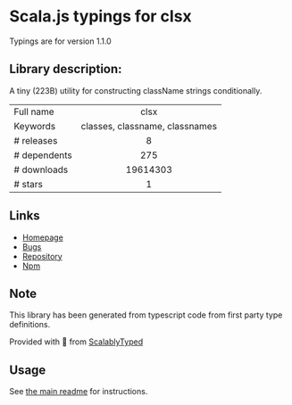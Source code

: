 
# Scala.js typings for clsx

Typings are for version 1.1.0

## Library description:
A tiny (223B) utility for constructing className strings conditionally.

|                    |                 |
| ------------------ | :-------------: |
| Full name          | clsx |
| Keywords           | classes, classname, classnames |
| # releases         | 8 |
| # dependents       | 275 |
| # downloads        | 19614303 |
| # stars            | 1 |

## Links
- [Homepage](https://github.com/lukeed/clsx#readme)
- [Bugs](https://github.com/lukeed/clsx/issues)
- [Repository](https://github.com/lukeed/clsx)
- [Npm](https://www.npmjs.com/package/clsx)
    


## Note
This library has been generated from typescript code from first party type definitions.

Provided with :purple_heart: from [ScalablyTyped](https://github.com/oyvindberg/ScalablyTyped)

## Usage
See [the main readme](../../readme.md) for instructions.


